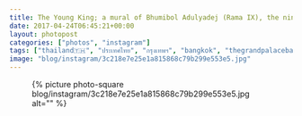 ```yaml
---
title: The Young King; a mural of Bhumibol Adulyadej (Rama IX), the ninth King of Thailand
date: 2017-04-24T06:45:21+00:00
layout: photopost
categories: ["photos", "instagram"]
tags: ["thailand🇹🇭", "ประเทศไทย", "กรุงเทพฯ", "bangkok", "thegrandpalacebangkok", "art", "painting", "royalfamilyofthailand", "monarch"]
image: "blog/instagram/3c218e7e25e1a815868c79b299e553e5.jpg"
---
```


<figure class="photo photo--square">
  {% picture photo-square blog/instagram/3c218e7e25e1a815868c79b299e553e5.jpg alt="" %}
</figure>


